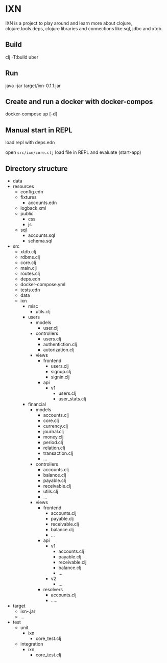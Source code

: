 # IXN

IXN is a project to play around and learn more about clojure, clojure.tools.deps, clojure libraries and connections like sql, jdbc and xtdb.

## Build

clj -T:build uber

## Run

java -jar target/ixn-0.1.1.jar

## Create and run a docker with docker-compos

docker-compose up [-d]

## Manual start in REPL

load repl with deps.edn

open `src/ixn/core.clj` load file in REPL and evaluate (start-app)


## Directory structure


+ data
+ resources
  - config.edn
  + fixtures
    - accounts.edn
  - logback.xml
  + public
    + css
    + js
  + sql
    - accounts.sql
    - schema.sql
+ src
  + xtdb.clj
  + rdbms.clj
  + core.clj
  + main.clj
  + routes.clj
  + deps.edn
  + docker-compose.yml
  + tests.edn
  + data
  + ixn
    + misc
      + utils.clj
    + users
      + models
        - user.clj
      + controllers
        - users.clj
        - authentiction.clj
        - autorization.clj
      + views
        + frontend
          - users.clj
          - signup.clj
          - signin.clj
        + api
          + v1
            - users.clj
            - user_stats.clj
    + financial
      + models
        - accounts.clj
        - core.clj
        - currency.clj
        - journal.clj
        - money.clj
        - period.clj
        - relation.clj
        - transaction.clj
        - ...
      + controllers
        - accounts.clj
        - balance.clj
        - payable.clj
        - receivable.clj
        - utils.clj
        - ...
      + views
        + frontend
          - accounts.clj
          - payable.clj
          - receivable.clj
          - balance.clj
          - ...
        + api
          + v1
            - accounts.clj
            - payable.clj
            - receivable.clj
            - balance.clj
            - ...
          - v2
            - ...
        + resolvers
          + accounts.clj 
          + .....
+ target
  + ixn-<version-number>.jar
  + ...
+ test
  + unit
    + ixn
      + core_test.clj
  + integration
    + ixn
      + core_test.clj
